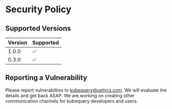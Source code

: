 # Security Policy

## Supported Versions

| Version | Supported          |
| ------- | ------------------ |
| 1.0.0   | :white_check_mark: |
| 0.3.0   | :white_check_mark: |

## Reporting a Vulnerability

Please report vulnerabilties to [kubequery@uptycs.com](mailto:kubequery@uptycs.com).
We will evaluate the details and get back ASAP.
We are working on creating other communication channels for kubequery developers and users.
